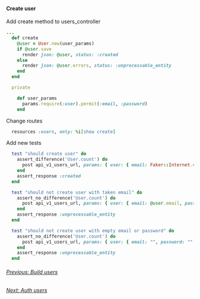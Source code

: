 #### Create user

Add create method to users_controller

```rb
...
  def create
    @user = User.new(user_params)
    if @user.save
      render json: @user, status: :created
    else
      render json: @user.errors, status: :unprocessable_entity
    end
  end

  private

    def user_params
      params.require(:user).permit(:email, :password)
    end
```
Change routes

```rb
  resources :users, only: %i[show create]
```

Add new tests

```rb
  test "should create user" do
    assert_difference('User.count') do
      post api_v1_users_url, params: { user: { email: Faker::Internet.email, password: Faker::Alphanumeric.alphanumeric(number: 10) } }, as: :json
    end
    assert_response :created
  end

  test "should not create user with taken email" do
    assert_no_difference('User.count') do
      post api_v1_users_url, params: { user: { email: @user.email, password: Faker::Alphanumeric.alphanumeric(number: 10) } }, as: :json
    end
    assert_response :unprocessable_entity
  end

  test "should not create user with empty email or password" do
    assert_no_difference('User.count') do
      post api_v1_users_url, params: { user: { email: "", password: "" } }, as: :json
    end
    assert_response :unprocessable_entity
  end
```


###### [Previous: Build users](./3.user_model.md)
###### [Next: Auth users](./5.authenticating.md)
